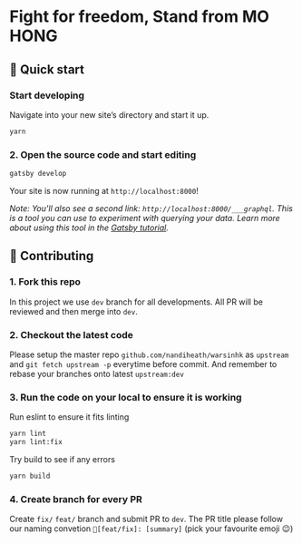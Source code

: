 <h1>
  Fight for freedom, Stand from MO HONG
</h1>

## 🚀 Quick start

### Start developing

Navigate into your new site’s directory and start it up.

```bash
yarn
```

### 2. Open the source code and start editing

```bash
gatsby develop
```

Your site is now running at `http://localhost:8000`!

_Note: You'll also see a second link: _`http://localhost:8000/___graphql`_. This is a tool you can use to experiment with querying your data. Learn more about using this tool in the [Gatsby tutorial](https://www.gatsbyjs.org/tutorial/part-five/#introducing-graphiql)._

## 🌟 Contributing

### 1. Fork this repo

In this project we use `dev` branch for all developments. All PR will be reviewed and then merge into `dev`.

### 2. Checkout the latest code

Please setup the master repo `github.com/nandiheath/warsinhk` as `upstream` and `git fetch upstream -p` everytime before commit. And remember to rebase your branches onto latest `upstream:dev`

### 3. Run the code on your local to ensure it is working

Run eslint to ensure it fits linting

```bash
yarn lint
yarn lint:fix
```

Try build to see if any errors

```bash
yarn build
```

### 4. Create branch for every PR

Create `fix/` `feat/` branch and submit PR to `dev`.
The PR title please follow our naming convetion `🌟[feat/fix]: [summary]` (pick your favourite emoji 😉)
